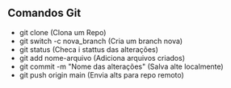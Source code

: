
## Comandos Git

- git clone (Clona um Repo)
- git switch -c nova_branch (Cria um branch nova)
- git status (Checa i stattus das alterações)
- git add nome-arquivo (Adiciona arquivos criados)
- git commit -m "Nome das alterações" (Salva alte localmente)
- git push origin main (Envia alts para repo remoto)
